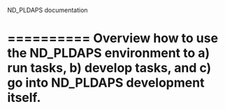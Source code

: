 ND_PLDAPS documentation

==========
Overview how to use the ND_PLDAPS environment to a) run tasks, b) develop tasks, and c) go into ND_PLDAPS development itself.
==========

